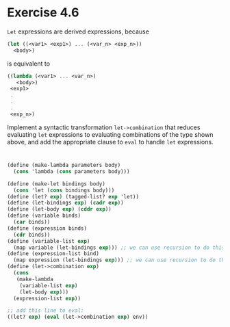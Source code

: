 # Exercise 4.6

`Let` expressions are derived expressions, because

```scheme
(let ((<var1> <exp1>) ... (<var_n> <exp_n>))
  <body>)
```

is equivalent to

```scheme
((lambda (<var1> ... <var_n>)
   <body>)
 <exp1>
 .
 .
 .
 <exp_n>)
```

Implement a syntactic transformation `let->combination` that reduces evaluating
`let` expressions to evaluating combinations of the type shown above, and add
the appropriate clause to `eval` to handle `let` expressions.

#

```scheme
(define (make-lambda parameters body)
  (cons 'lambda (cons parameters body)))

(define (make-let bindings body)
  (cons 'let (cons bindings body)))
(define (let? exp) (tagged-list? exp 'let))
(define (let-bindings exp) (cadr exp))
(define (let-body exp) (cddr exp))
(define (variable binds)
  (car binds))
(define (expression binds)
  (cdr binds))
(define (variable-list exp)
  (map variable (let-bindings exp))) ;; we can use recursion to do this as well
(define (expression-list bind)
  (map expression (let-bindings exp))) ;; we can use recursion to do this as well
(define (let->combination exp)
  (cons
   (make-lambda
    (variable-list exp)
    (let-body exp)))
  (expression-list exp))

;; add this line to eval:
((let? exp) (eval (let->combination exp) env))
```
